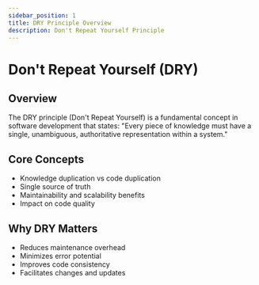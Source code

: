 ```yaml
---
sidebar_position: 1
title: DRY Principle Overview
description: Don't Repeat Yourself Principle
---
```


# Don't Repeat Yourself (DRY)

## Overview
The DRY principle (Don't Repeat Yourself) is a fundamental concept in software development that states: "Every piece of knowledge must have a single, unambiguous, authoritative representation within a system."

## Core Concepts
- Knowledge duplication vs code duplication
- Single source of truth
- Maintainability and scalability benefits
- Impact on code quality

## Why DRY Matters
- Reduces maintenance overhead
- Minimizes error potential
- Improves code consistency
- Facilitates changes and updates